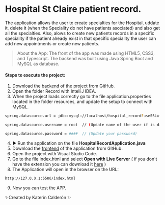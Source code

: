 # Hospital St Claire patient record.

The application allows the user to create specialties for the Hospital, uddate it, delete it (when the Speciality do not have patients asociated) and also get all the specialties. Also, alows to create new patients records in a specific speciality if the patient already exist in that specific speciality the user can add new appointments or create new patients.

> About the App: The front of the app was made using HTML5, CSS3, and Typescript. The backend was built using Java Spring Boot and MySQL as database.

#### Steps to execute the project:

1. Download the [backend](https://github.com/Katerinccc/Hospital-record-back) of the project from GitHub.
2. Open the folder Record with IntelliJ IDEA.
3. When the project loads correctly go to the file application.properties located in the folder resources, and update the setup to connect with MySQL. 

```sh
spring.datasource.url = jdbc:mysql://localhost/hospital_record?useSSL=false&serverTimezone=UTC&allowPublicKeyRetrival=true    // (Update URL where the database is located if is different of localhost)
```
```sh
spring.datasource.username = root  // (Update name of the user if is different of root )
```
```sh
spring.datasource.password = ####  // (Update your password)
```
4. ▶️ Run the application on the file **HospitalRecordApplication.java**
5. Download the [frontend](https://github.com/Katerinccc/Hospital-record-front) of the application from GitHub.
6. Open the project with Visual Studio Code.
7. Go to the file index.html and select **Open with Live Server** (
if you don't have the extension you can download it [here](https://marketplace.visualstudio.com/items?itemName=ritwickdey.LiveServer) )
8. The Application will open in the browser on the URL: 
```sh
http://127.0.0.1:5500/index.html
```
9. Now you can test the APP.



 ✨Created by Katerin Calderón ✨

